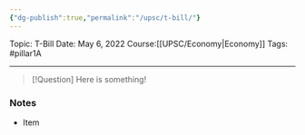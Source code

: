 ```yaml
---
{"dg-publish":true,"permalink":"/upsc/t-bill/"}
---
```


Topic: T-Bill
Date: May 6, 2022
Course:[[UPSC/Economy\|Economy]]
Tags: #pillar1A

---

> [!Question]
> Here is something! 


### Notes
- Item



